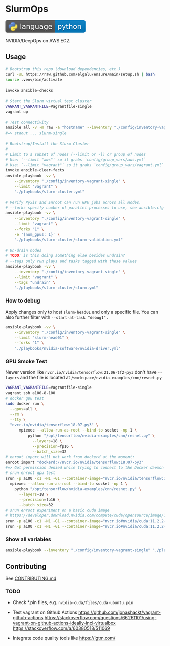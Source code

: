 # SlurmOps

[![Python](docs/img/badges/language.svg)](https://devdocs.io/python/)

NVIDIA/DeepOps on AWS EC2.

## Usage

```sh
# Bootstrap this repo (download dependencies, etc.)
curl -sL https://raw.github.com/elgalu/ensure/main/setup.sh | bash
source .venv/bin/activate

invoke ansible-checks

# Start the Slurm virtual test cluster
VAGRANT_VAGRANTFILE=Vagrantfile-single
vagrant up

# Test connectivity
ansible all -v -m raw -a "hostname" --inventory "./config/inventory-vagrant-single"
#=> stdout ... slurm-single

# Bootstrap/Install the Slurm Cluster
#
# Limit to a subset of nodes (--limit or -l) or group of nodes
# Use: `--limit "aws"` so it grabs `config/group_vars/aws.yml`
# Use: `--limit "vagrant"` so it grabs `config/group_vars/vagrant.yml`
invoke ansible-clear-facts
ansible-playbook -vv \
    --inventory "./config/inventory-vagrant-single" \
    --limit "vagrant" \
    "./playbooks/slurm-cluster.yml"

# Verify Pyxis and Enroot can run GPU jobs across all nodes.
# --forks specify number of parallel processes to use, see ansible.cfg for the default.
ansible-playbook -vv \
    --inventory "./config/inventory-vagrant-single" \
    --limit "vagrant" \
    --forks "1" \
    -e '{num_gpus: 1}' \
    "./playbooks/slurm-cluster/slurm-validation.yml"

# Un-drain nodes
# TODO: is this doing something else besides undrain?
# --tags only run plays and tasks tagged with these values
ansible-playbook -vv \
    --inventory "./config/inventory-vagrant-single" \
    --limit "vagrant" \
    --tags "undrain" \
    "./playbooks/slurm-cluster/slurm.yml"
```

### How to debug

Apply changes only to host `slurm-head01` and only a specific file.
You can also further filter with `--start-at-task "debug1"` .

```sh
ansible-playbook -vv \
    --inventory "./config/inventory-vagrant-single" \
    --limit "slurm-head01" \
    --forks "1" \
    "./playbooks/nvidia-software/nvidia-driver.yml"
```

### GPU Smoke Test

Newer version like `nvcr.io/nvidia/tensorflow:21.06-tf2-py3` don't have `--layers` and
the file is located at `/workspace/nvidia-examples/cnn/resnet.py`

```sh
VAGRANT_VAGRANTFILE=Vagrantfile-single
vagrant ssh a100-8-100
# docker gpu test
sudo docker run \
  --gpus=all \
  --rm \
  --tty \
  "nvcr.io/nvidia/tensorflow:18.07-py3" \
      mpiexec --allow-run-as-root --bind-to socket -np 1 \
          python "/opt/tensorflow/nvidia-examples/cnn/resnet.py" \
            --layers=18 \
            --precision=fp16 \
            --batch_size=32
# enroot import will not work from dockerd at the moment:
enroot import "dockerd://nvcr.io/nvidia/tensorflow:18.07-py3"
#=> Got permission denied while trying to connect to the Docker daemon socket at unix:///var/run/docker.sock
# srun enroot gpu test
srun -p a100 -c1 -N1 -G1 --container-image="nvcr.io/nvidia/tensorflow:18.07-py3" \
  mpiexec --allow-run-as-root --bind-to socket -np 1 \
    python "/opt/tensorflow/nvidia-examples/cnn/resnet.py" \
      --layers=18 \
      --precision=fp16 \
      --batch_size=32
# srun enroot experiment on a basic cuda image
# https://developer.download.nvidia.com/compute/cuda/opensource/image/11.2.2/
srun -p a100 -c1 -N1 -G1 --container-image="nvcr.io#nvidia/cuda:11.2.2-base-ubuntu20.04" --pty /bin/bash
srun -p a100 -c1 -N1 -G1 --container-image="nvcr.io#nvidia/cuda:11.2.2-base-ubuntu20.04" nvidia-smi -L
```

### Show all variables

```sh
ansible-playbook --inventory "./config/inventory-vagrant-single" "./playbooks/debug.yml"
```

## Contributing

See [CONTRIBUTING.md](CONTRIBUTING.md)

### TODO

* Check *.pin files, e.g. `nvidia-cuda/files/cuda-ubuntu.pin`

* Test vagrant on Github Actions
<https://github.com/jonashackt/vagrant-github-actions>
<https://stackoverflow.com/questions/66261101/using-vagrant-on-github-actions-ideally-incl-virtualbox>
<https://stackoverflow.com/a/60380518/511069>

* Integrate code quality tools like <https://lgtm.com/>
